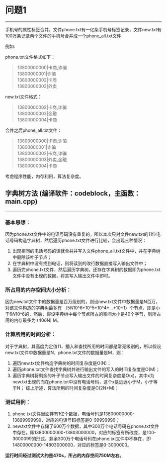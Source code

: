 # 问题1
-------

手机号的属性标签合并，文件phone.txt有一亿条手机号标签记录，文件new.txt有100万条记录两个文件的手机号合并成一个phone_all.txt文件

例如:
 
phone.txt文件格式如下：  
>13800000000|卡商,诈骗  
>13800000001|诈骗  
>13800000002|卡商  
>13800000003|外卖  


new.txt文件格式：  
>13800000002|卡商,诈骗  
>13800000003|金融  
>13800000004|卡商  

合并之后phone_all.txt文件：  
>13800000000|卡商,诈骗  
>13800000001|诈骗  
>13800000002|卡商,诈骗  
>13800000003|外卖,金融  
>13800000004|卡商  
 
考虑程序性能，内存利用，算法复杂度。

## 字典树方法  (编译软件：codeblock，主函数：main.cpp)
------------------------------------------------------
### 基本思想：  
因为phone.txt文件中的电话号码没有重复的，所以本次只对文件new.txt的11位电话号码构造字典树，然后遍历phone.txt文件进行比较，会出现三种情况：
1. 出现相同的电话号码的话就合并并写入文件phone_all.txt文件中，并在字典树中删除该叶子节点；
2. 在字典树中没有找到电话，则将读到的改行数据直接写入输出文件中；
3. 遍历完phone.txt文件，然后遍历字典树，还存在字典树的数据即为phone.txt文件中没有出现的数据，将其写入输出文件中即可。  
### 所占用的内存空间大小分析：  
因为new.txt文件中的数据量是百万级别的，则设new.txt文件中数据量是N百万，对该文件构造的字典树最多有 （5*N*10^6+10^5+10^4+...+10+1）个节点，即是小于6*N*10^6的，然后，假设字典树中每个节点所占的空间大小是40个字节，则所占用的内存最多为 (40*6*N) M。
### 计算所用的时间分析：
对于字典树，其高度为定值11，插入和查找所用的时间都是常亮级别的，所以假设new.txt文件中数据量是N，phone.txt文件的数据量是M，则：  
1. 遍历new.txt文件构造字典树的时间复杂度是O(N)；  
2. 遍历phone.txt文件查找字典树并进行输出文件的写入的时间复杂度是O(M)；  
3. 遍历字典树将剩余的叶子节点写入输出文件的时间复杂度是O(x)，其中x为new.txt出现的而在phone.txt中没有电话号码，这个x是远远小于M，小于等于N；
综上所述，算法所用的时间复杂度是O(2N+M)；


### 测试用例：
1. phone.txt文件里面存有1亿个数据，电话号码是13800000000-13899999999，对应的电话号码标签是0-99999999；  
2. new.txt文件中存储了600万个数据，其中300万个电话号码在phone.txt文件中存在，即13800000000-13803000000，对应的标签有所改变，是100-3000099的形式。剩余300万个电话号码在phone.txt文件中不存在，即14800000000-14803000000，对应的标签是0-3000000。 

**运行时间经过测试大约是470s，所占的内存空间750M左右。**

